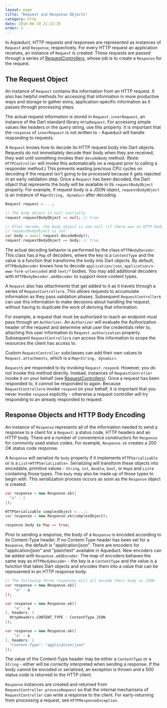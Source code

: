 ```yaml
---
layout: page
title: "Request and Response Objects"
category: http
date: 2016-06-19 21:22:35
order: 2
---
```


In Aqueduct, HTTP requests and responses are represented as instances of `Request` and `Response`, respectively. For every HTTP request an application receives, an instance of `Request` is created. These requests are passed through a series of [RequestControllers](request_controller.html), whose job is to create a `Response` for the request.

## The Request Object

An instance of `Request` contains the information from an HTTP request. It also has helpful methods for accessing that information in more productive ways and storage to gather extra, application-specific information as it passes through processing steps.

The actual request information is stored in `Request.innerRequest`, an instance of the Dart standard library `HttpRequest`. For accessing simple values like headers or the query string, use this property. It is important that the `response` of `innerRequest` is not written to - Aqueduct will handle responding to requests.

A `Request` knows how to decode its HTTP request body into Dart objects. Requests do not immediately decode their body when they are received, they wait until something invokes their `decodeBody` method. (Note: `HTTPController` will invoke this automatically on a request prior to calling a responder method.) This prevents wasting precious CPU cycles on decoding if the request isn't going to be processed because it gets rejected in an early validation step. Once a `Request` has been decoded, the Dart object that represents the body will be available in its `requestBodyObject` property. For example, if request body is a JSON object, `requestBodyObject` is an instance of `Map<String, dynamic>` after decoding.

```dart
Request request = ...;

// The body object is null initially
request.requestBodyObject == null; // true

// After decode, the body object is non-null (if there was an HTTP body), and
// requestBodyObject is set.
var body = await request.decodeBody();
request.requestBodyObject == body; // true
```

The actual decoding behavior is performed by the class `HTTPBodyDecoder`. This class has a `Map` of decoders, where the key is a `ContentType` and the value is a function that transforms the body into Dart objects. By default, `HTTPBodyDecoder` knows how to decode `application/json`, `application/x-www-form-urlencoded` and `text/*` bodies. You may add additional decoders with `HTTPBodyDecoder.addDecoder` to support more content types.

A `Request` also has *attachments* that get added to it as it travels through a series of `RequestController`s. This allows requests to accumulate information as they pass validation phases. Subsequent `RequestController`s can use this information to make decisions about handling the request, without having to duplicate the work of deriving that information.

For example, a request that must be authorized to reach an endpoint must pass through an `Authorizer`. An `Authorizer` will evaluate the Authorization header of the request and determine what user the credentials refer to, attaching this user information to `Request.authorization` property. Subsequent `RequestController`s can access this information to scope the resources the client has access to.

Custom `RequestController` subclasses can add their own values to `Request.attachments`, which is a `Map<String, dynamic>`.

`Request`s are responded to by invoking `Request.respond`. However, you do not invoke this method directly. Instead, instances of `RequestController` invoke it on your behalf (see [RequestControllers](request_controller.html)). Once a request has been responded to, it *cannot* be responded to again. Because `RequestController`s invoke `respond` on your behalf, it is important that you never invoke `respond` explicitly - otherwise a request controller will try responding to an already responded to request.

## Response Objects and HTTP Body Encoding

An instance of `Response` represents all of the information needed to send a response to a client for a `Request`: a status code, HTTP headers and an HTTP body. There are a number of convenience constructors for `Response` for commonly used status codes. For example, `Response.ok` creates a 200 OK status code response.

A `Response` will serialize its `body` property if it implements `HTTPSerializable` or is a `List<HTTPSerializable>`. Serializing will transform these objects into encodable, primitive values - `String`, `int`, `double`, `bool`, or `Map`s and `List`s containing those types. The `body` may also be made up of those types to begin with. This serialization process occurs as soon as the `Response` object is created.

```dart
var response = new Response.ok({
  "a" : 1
});

HTTPSerializable complexObject = ...;
var response = new Response.ok(complexObject);

response.body is Map == true;
```

Prior to sending a response, the body of a `Response` is encoded according to its Content-Type header. If no Content-Type header has been set for a `Response`, the default is "application/json". There are encoders for "application/json" and "plain/text" available in Aqueduct. New encoders can be added with `Response.addEncoder`. The map of encoders behaves the same way as `HTTPBodyDecoder` - the key is a `ContentType` and the value is a function that takes Dart objects and encodes them into a value that can be represented in an HTTP response body.

```dart
// The following three responses will all encode their body as JSON.
var response = new Response.ok({
    "a" : a
});

var response = new Response.ok({
    "a" : a
}, headers: {
  HttpHeaders.CONTENT_TYPE : ContentType.JSON
});

var response = new Response.ok({
    "a" : a
}, headers: {
  "Content-Type": "application/json"
});
```

The value of the Content-Type header may be either a `ContentType` or a `String` - either will be correctly interpreted when sending a response. If the body cannot be encoded or serialized, an exception is thrown and a 500 status code is returned to the HTTP client.

`Response` instances are created and returned from `RequestController.processRequest` so that the internal mechanisms of `RequestController` can write a response to the client. For early-returning from processing a request, see `HTTPResponseException`.

